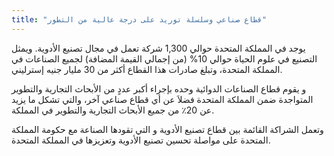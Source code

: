 ```yaml
---
title: "قطاع صناعي وسلسلة توريد على درجة عالية من التطور"
---
```

يوجد في المملكة المتحدة حوالي 1,300 شركة تعمل في مجال تصنيع الأدوية. ويمثل التصنيع في علوم الحياة حوالي 10% (من إجمالي القيمة المضافة) لجميع الصناعات في المملكة المتحدة، وتبلغ صادرات هذا القطاع أكثر من 30 مليار جنيه إسترليني.

و يقوم قطاع الصناعات الدوائية وحده بإجراء أكبر عددٍ من الأبحاث التجارية والتطوير المتواجدة ضمن المملكة المتحدة فضلاَ عن أي قطاع صناعي آخر، والتي تشكل ما يزيد عن 20٪ من جميع الأبحاث التجارية والتطوير في المملكة.

وتعمل الشراكة القائمة بين قطاع تصنيع الأدوية و التي تقودها الصناعة مع حكومة المملكة المتحدة على مواصلة تحسين تصنيع الأدوية وتعزيزها في المملكة المتحدة.
